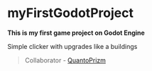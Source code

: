 # myFirstGodotProject
 **This is my first game project on Godot Engine**

 Simple clicker with upgrades like a buildings
 
> Collaborator -  [QuantoPrizm](https://github.com/QuantoPrizm)
